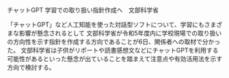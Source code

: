 チャットGPT 学習での取り扱い指針作成へ　文部科学省


「チャットGPT」など人工知能を使った対話型ソフトについて、学習にもさまざまな影響が懸念されるとして
文部科学省が令和5年度内に学校現場での取り扱いの方向性を示す指針を作成する方向であることが6日、関係者への取材で分かった。
文部科学省は子供がリポートや読書感想文などにチャットGPTを利用する可能性があるといった懸念が出ていることを踏まえて注意点や有効活用法を示す
方向で検討する。
